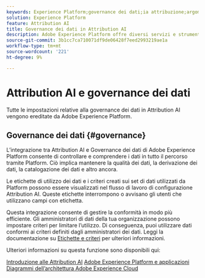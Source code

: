 ```yaml
---
keywords: Experience Platform;governance dei dati;ia attribuzione;argomenti popolari
solution: Experience Platform
feature: Attribution AI
title: Governance dei dati in Attribution AI
description: Adobe Experience Platform offre diversi servizi e strumenti che ti consentono di controllare in modo affidabile i dati delle esperienze raccolte al fine di rispettare le pratiche aziendali, gli obblighi legali e il processo di sviluppo.
source-git-commit: 3b1cc7ca710071df9de06428f7eed2993219ae1a
workflow-type: tm+mt
source-wordcount: '221'
ht-degree: 9%

---
```


# Attribution AI e governance dei dati

Tutte le impostazioni relative alla governance dei dati in Attribution AI vengono ereditate da Adobe Experience Platform.

## Governance dei dati {#governance}

L’integrazione tra Attribution AI e Governance dei dati di Adobe Experience Platform consente di controllare e comprendere i dati in tutto il percorso tramite Platform. Ciò implica mantenere la qualità dei dati, la derivazione dei dati, la catalogazione dei dati e altro ancora.

Le etichette di utilizzo dei dati e i criteri creati sui set di dati utilizzati da Platform possono essere visualizzati nel flusso di lavoro di configurazione Attribution AI. Queste etichette interrompono o avvisano gli utenti che utilizzano campi con etichetta.

Questa integrazione consente di gestire la conformità in modo più efficiente. Gli amministratori di dati della tua organizzazione possono impostare criteri per limitare l’utilizzo. Di conseguenza, puoi utilizzare dati conformi ai criteri definiti dagli amministratori dei dati. Leggi la documentazione su [Etichette e criteri](https://experienceleague.adobe.com/docs/analytics-platform/using/cja-dataviews/data-governance.html?lang=it) per ulteriori informazioni.

Ulteriori informazioni su questa funzione sono disponibili qui:

[Introduzione alle Attribution AI](../../attribution-ai/getting-started.md)
[Adobe Experience Platform e applicazioni](https://experienceleague.adobe.com/docs/blueprints-learn/architecture/architecture-overview/platform-applications.html)
[Diagrammi dell’architettura Adobe Experience Cloud](https://experienceleague.adobe.com/docs/blueprints-learn/architecture/architecture-overview/experience-cloud.html)
